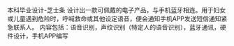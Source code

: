 本科毕业设计-芝士条
设计出一款可佩戴的电子产品，与手机蓝牙相连。用于妇女或儿童遇到危险时，呼喊救命或其他设定语音，便会通知手机APP发送短信通知紧急联系人。
内容包括：语音识别，声纹识别（特定人的语音识别），蓝牙通讯，硬件设计，手机APP编写
